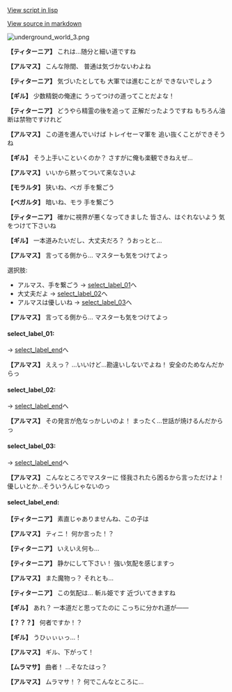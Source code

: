 [View script in lisp](../scripts/101004030.txt)

[View source in markdown](101004030.md)

![underground_world_3.png](../images/backgrounds/underground_world_3.png)

**【ティターニア】**
これは…随分と細い道ですね

**【アルマス】**
こんな隙間、
普通は気づかないわよね

**【ティターニア】**
気づいたとしても
大軍では進むことが
できないでしょう

**【ギル】**
少数精鋭の俺達に
うってつけの道ってことだよな！

**【ティターニア】**
どうやら精霊の後を追って
正解だったようですね
もちろん油断は禁物ですけれど

**【アルマス】**
この道を進んでいけば
トレイセーマ軍を
追い抜くことができそうね

**【ギル】**
そう上手いこといくのか？
さすがに俺も楽観できねえぜ…

**【アルマス】**
いいから黙ってついて来なさいよ

**【モラルタ】**
狭いね、ベガ
手を繋ごう

**【ベガルタ】**
暗いね、モラ
手を繋ごう

**【ティターニア】**
確かに視界が悪くなってきました
皆さん、はぐれないよう
気をつけて下さいね

**【ギル】**
一本道みたいだし、大丈夫だろ？
うおっとと…

**【アルマス】**
言ってる側から…
マスターも気をつけてよっ

選択肢:
- アルマス、手を繋ごう → [select_label_01](#select_label_01)へ
- 大丈夫だよ → [select_label_02](#select_label_02)へ
- アルマスは優しいね → [select_label_03](#select_label_03)へ


**【アルマス】**
言ってる側から…
マスターも気をつけてよっ

#### select_label_01:
 → [select_label_end](#select_label_end)へ

**【アルマス】**
ええっ？
…いいけど…勘違いしないでよね！
安全のためなんだからっ

#### select_label_02:
 → [select_label_end](#select_label_end)へ

**【アルマス】**
その発言が危なっかしいのよ！
まったく…世話が焼けるんだからっ

#### select_label_03:
 → [select_label_end](#select_label_end)へ

**【アルマス】**
こんなところでマスターに
怪我されたら困るから言っただけよ！
優しいとか…そういうんじゃないのっ

#### select_label_end:

**【ティターニア】**
素直じゃありませんね、この子は

**【アルマス】**
ティニ！
何か言った！？

**【ティターニア】**
いえいえ何も…

**【ティターニア】**
静かにして下さい！
強い気配を感じますっ

**【アルマス】**
また魔物っ？
それとも…

**【ティターニア】**
この気配は…
斬ル姫です
近づいてきますね

**【ギル】**
あれ？
一本道だと思ってたのに
こっちに分かれ道が――

**【？？？】**
何者ですか！？

**【ギル】**
うひぃぃぃっ…！

**【アルマス】**
ギル、下がって！

**【ムラマサ】**
曲者！
…そなたはっ？

**【アルマス】**
ムラマサ！？
何でこんなところに…